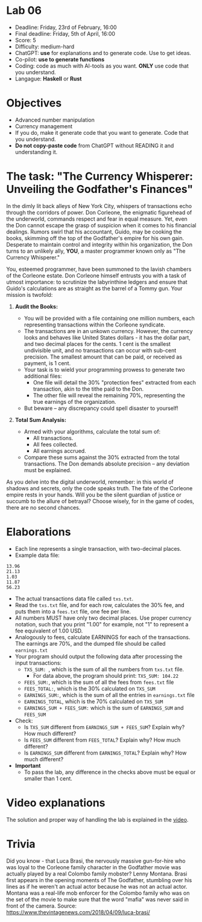 # Lab 06

* Deadline: Friday, 23rd of February, 16:00
* Final deadline: Friday, 5th of April, 16:00
* Score: 5
* Difficulty: medium-hard
* ChatGPT: **use** for explanations and to generate code. Use to get ideas.
* Co-pilot: **use to generate functions**
* Coding: code as much with AI-tools as you want. **ONLY** use code that you understand.
* Langague: **Haskell** or **Rust**


# Objectives

* Advanced number manipulation
* Currency management
* If you do, make it generate code that you want to generate. Code that you understand.
* **Do not copy-paste code** from ChatGPT without READING it and understanding it.




# The task: "The Currency Whisperer: Unveiling the Godfather's Finances"

In the dimly lit back alleys of New York City, whispers of transactions echo through the corridors of power. Don Corleone, the enigmatic figurehead of the underworld, commands respect and fear in equal measure. Yet, even the Don cannot escape the grasp of suspicion when it comes to his financial dealings. Rumors swirl that his accountant, Guido, may be cooking the books, skimming off the top of the Godfather's empire for his own gain. Desperate to maintain control and integrity within his organization, the Don turns to an unlikely ally, **YOU**, a master programmer known only as "The Currency Whisperer."

You, esteemed programmer, have been summoned to the lavish chambers of the Corleone estate. Don Corleone himself entrusts you with a task of utmost importance: to scrutinize the labyrinthine ledgers and ensure that Guido's calculations are as straight as the barrel of a Tommy gun. Your mission is twofold:

1. **Audit the Books:**
   - You will be provided with a file containing one million numbers, each representing transactions within the Corleone syndicate.
   - The transactions are in an unkown currency. However, the currency looks and behaves like United States dollars - it has the dollar part, and two decimal places for the cents. 1 cent is the smallest undivisible unit, and no transactions can occur with sub-cent precision. The smallest amount that can be paid, or received as payment, is 1 cent. 
   - Your task is to wield your programming prowess to generate two additional files:
     - One file will detail the 30% "protection fees" extracted from each transaction, akin to the tithe paid to the Don.
     - The other file will reveal the remaining 70%, representing the true earnings of the organization.
   - But beware – any discrepancy could spell disaster to yourself!

2. **Total Sum Analysis:**
   - Armed with your algorithms, calculate the total sum of:
     - All transactions.
     - All fees collected.
     - All earnings accrued.
   - Compare these sums against the 30% extracted from the total transactions. The Don demands absolute precision – any deviation must be explained.

As you delve into the digital underworld, remember: in this world of shadows and secrets, only the code speaks truth. The fate of the Corleone empire rests in your hands. Will you be the silent guardian of justice or succumb to the allure of betrayal? Choose wisely, for in the game of codes, there are no second chances.


# Elaborations

* Each line represents a single transaction, with two-decimal places.
* Example data file:
```
13.96
21.13
1.03
11.87
56.23
```
* The actual transactions data file called `txs.txt`. 
* Read the `txs.txt` file, and for each row, calculates the 30% fee, and puts them into a `fees.txt` file, one fee per line.
* All numbers MUST have only two decimal places. Use proper currency notation, such that you print "1.00" for example, not "1" to represent a fee equivalent of 1.00 USD.
* Analogously to fees, calculate EARNINGS for each of the transactions. The earnings are 70%, and the dumped file should be called `earnings.txt`
* Your program should output the following data after processing the input transactions:
    * `TXS_SUM: `, which is the sum of all the numbers from  `txs.txt` file. 
       * For data above, the program should print: `TXS_SUM: 104.22`
    * `FEES_SUM:`, which is the sum of all the fees from `fees.txt` file
    * `FEES_TOTAL:`, which is the 30% calculated on `TXS_SUM`
    * `EARNINGS_SUM:`, which is the sum of all the entries in `earnings.txt` file
    * `EARNINGS_TOTAL`, which is the 70% calculated on `TXS_SUM`
    * `EARNINGS_SUM + FEES_SUM:` which is the sum of `EARNINGS_SUM` and `FEES_SUM`
* Check:
    * Is `TXS_SUM` different from `EARNINGS_SUM + FEES_SUM`? Explain why? How much different?
    * Is `FEES_SUM` different from `FEES_TOTAL`? Explain why? How much different?
    * Is `EARNINGS_SUM` different from `EARNINGS_TOTAL`? Explain why? How much different?
* **Important**
    * To pass the lab, any difference in the checks above must be equal or smaller than 1 cent.



# Video explanations

The solution and proper way of handling the lab is explained in the [video](https://youtu.be/dbLt1k90OXg).



# Trivia

Did you know - that Luca Brasi, the nervously massive gun-for-hire who was loyal to the Corleone family character in the Godfather movie was actually played by a real Colombo family mobster? Lenny Montana. Brasi first appears in the opening moments of The Godfather, stumbling over his lines as if he weren't an actual actor because he was not an actual actor. Montana was a real-life mob enforcer for the Colombo family who was on the set of the movie to make sure that the word "mafia" was never said in front of the camera.
Source: https://www.thevintagenews.com/2018/04/09/luca-brasi/
